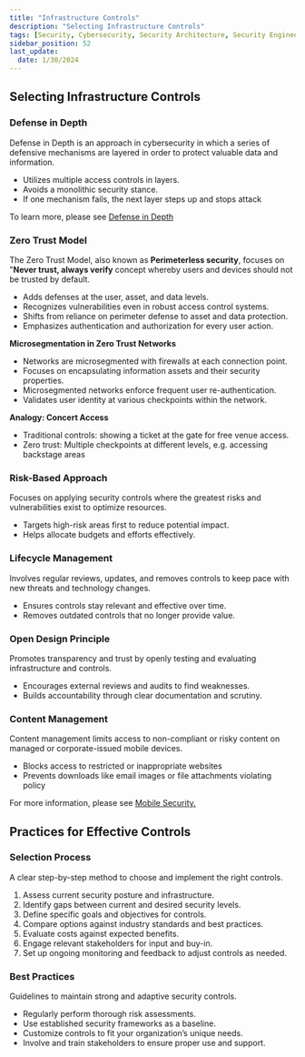 ```yaml
---
title: "Infrastructure Controls"
description: "Selecting Infrastructure Controls"
tags: [Security, Cybersecurity, Security Architecture, Security Engineering]
sidebar_position: 52
last_update:
  date: 1/30/2024
---
```



## Selecting Infrastructure Controls

### Defense in Depth

Defense in Depth is an approach in cybersecurity in which a series of defensive mechanisms are layered in order to protect valuable data and information. 

- Utilizes multiple access controls in layers.
- Avoids a monolithic security stance.
- If one mechanism fails, the next layer steps up and stops attack

To learn more, please see [Defense in Depth](/docs/007-Cybersecurity/026-Identity-and-Access-Management/010-Defense-in-Depth.md)

### Zero Trust Model 

The Zero Trust Model, also known as **Perimeterless security**, focuses on "**Never trust, always verify** concept whereby users and devices should not be trusted by default.

- Adds defenses at the user, asset, and data levels.
- Recognizes vulnerabilities even in robust access control systems.
- Shifts from reliance on perimeter defense to asset and data protection.
- Emphasizes authentication and authorization for every user action.

**Microsegmentation in Zero Trust Networks**

- Networks are microsegmented with firewalls at each connection point.
- Focuses on encapsulating information assets and their security properties.
- Microsegmented networks enforce frequent user re-authentication.
- Validates user identity at various checkpoints within the network.

**Analogy: Concert Access**

- Traditional controls: showing a ticket at the gate for free venue access.
- Zero trust: Multiple checkpoints at different levels, e.g. accessing backstage areas

### Risk-Based Approach 

Focuses on applying security controls where the greatest risks and vulnerabilities exist to optimize resources.

- Targets high-risk areas first to reduce potential impact.
- Helps allocate budgets and efforts effectively.

### Lifecycle Management

Involves regular reviews, updates, and removes controls to keep pace with new threats and technology changes.

- Ensures controls stay relevant and effective over time.
- Removes outdated controls that no longer provide value.

### Open Design Principle

Promotes transparency and trust by openly testing and evaluating infrastructure and controls.

- Encourages external reviews and audits to find weaknesses.
- Builds accountability through clear documentation and scrutiny.

### Content Management

Content management limits access to non-compliant or risky content on managed or corporate-issued mobile devices.

- Blocks access to restricted or inappropriate websites
- Prevents downloads like email images or file attachments violating policy

For more information, please see [Mobile Security.](/docs/007-Cybersecurity/024-Infrastructure-and-Network/059-Mobile-Systems.md#mobile-security)


## Practices for Effective Controls

### Selection Process

A clear step-by-step method to choose and implement the right controls.

1. Assess current security posture and infrastructure.
2. Identify gaps between current and desired security levels.
3. Define specific goals and objectives for controls.
4. Compare options against industry standards and best practices.
5. Evaluate costs against expected benefits.
6. Engage relevant stakeholders for input and buy-in.
7. Set up ongoing monitoring and feedback to adjust controls as needed.


### Best Practices 

Guidelines to maintain strong and adaptive security controls.

- Regularly perform thorough risk assessments.
- Use established security frameworks as a baseline.
- Customize controls to fit your organization’s unique needs.
- Involve and train stakeholders to ensure proper use and support.


